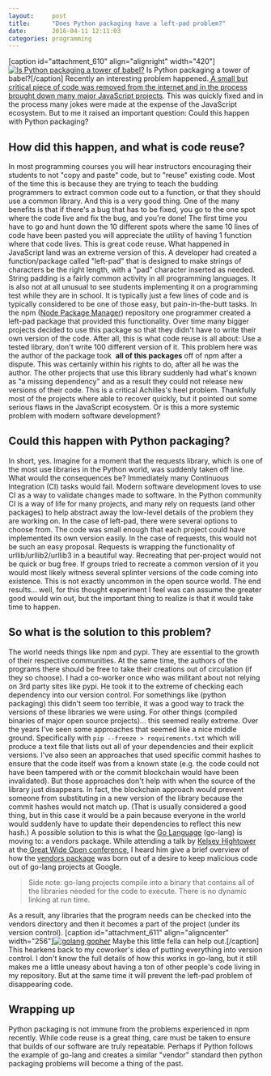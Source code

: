 ```yaml
---
layout:     post
title:      "Does Python packaging have a left-pad problem?"
date:       2016-04-11 12:11:03
categories: programming
---
```

[caption id="attachment_610" align="alignright" width="420"][![Is Python packaging a tower of babel?](https://ironboundsoftware.com/blog/wp-content/uploads/2016/04/768px-Tower_of_Babel_cropped_square-420x420.jpg)](https://ironboundsoftware.com/blog/wp-content/uploads/2016/04/768px-Tower_of_Babel_cropped_square.jpg) Is Python packaging a tower of babel?[/caption] Recently an interesting problem happened.[ A small but critical piece of code was removed from the internet and in the process brought down many major JavaScript projects](http://www.businessinsider.com/npm-left-pad-controversy-explained-2016-3?op=1). This was quickly fixed and in the process many jokes were made at the expense of the JavaScript ecosystem. But to me it raised an important question: Could this happen with Python packaging? 

## How did this happen, and what is code reuse?

In most programming courses you will hear instructors encouraging their students to not "copy and paste" code, but to "reuse" existing code. Most of the time this is because they are trying to teach the budding programmers to extract common code out to a function, or that they should use a common library. And this is a very good thing. One of the many benefits is that if there's a bug that has to be fixed, you go to the one spot where the code live and fix the bug, and you're done! The first time you have to go and hunt down the 10 different spots where the same 10 lines of code have been pasted you will appreciate the utility of having 1 function where that code lives. This is great code reuse. What happened in JavaScript land was an extreme version of this. A developer had created a function/package called "left-pad" that is designed to make strings of characters be the right length, with a "pad" character inserted as needed. String padding is a fairly common activity in all programming languages. It is also not at all unusual to see students implementing it on a programming test while they are in school. It is typically just a few lines of code and is typically considered to be one of those easy, but pain-in-the-butt tasks. In the npm ([Node Package Manager](https://www.npmjs.com/)) repository one programmer created a left-pad package that provided this functionality. Over time many bigger projects decided to use this package so that they didn't have to write their own version of the code. After all, this is what code reuse is all about: Use a tested library, don't write 100 different version of it. This problem here was the author of the package took  **all of this packages** off of npm after a dispute. This was certainly within his rights to do, after all he was the author. The other projects that use this library suddenly had what's known as "a missing dependency" and as a result they could not release new versions of their code. This is a critical Achilles's heel problem. Thankfully most of the projects where able to recover quickly, but it pointed out some serious flaws in the JavaScript ecosystem. Or is this a more systemic problem with modern software development? 

## Could this happen with Python packaging?

In short, yes. Imagine for a moment that the requests library, which is one of the most use libraries in the Python world, was suddenly taken off line. What would the consequences be? Immediately many Continuous Integration (CI) tasks would fail. Modern software development loves to use CI as a way to validate changes made to software. In the Python community CI is a way of life for many projects, and many rely on requests (and other packages) to help abstract away the low-level details of the problem they are working on. In the case of left-pad, there were several options to choose from. The code was small enough that each project could have implemented its own version easily. In the case of requests, this would not be such an easy proposal. Requests is wrapping the functionality of urllib/urllib2/urllib3 in a beautiful way. Recreating that per-project would not be quick or bug free. If groups tried to recreate a common version of it you would most likely witness several splinter versions of the code coming into existence. This is not exactly uncommon in the open source world. The end results... well, for this thought experiment I feel was can assume the greater good would win out, but the important thing to realize is that it would take time to happen. 

## So what is the solution to this problem?

The world needs things like npm and pypi. They are essential to the growth of their respective communities. At the same time, the authors of the programs there should be free to take their creations out of circulation (if they so choose). I had a co-worker once who was militant about not relying on 3rd party sites like pypi. He took it to the extreme of checking each dependency into our version control. For somethings like (python packaging) this didn't seem too terrible, it was a good way to track the versions of these libraries we were using. For other things (compiled binaries of major open source projects)... this seemed really extreme. Over the years I've seen some approaches that seemed like a nice middle ground. Specifically with `pip --freeze > requirements.txt` which will produce a text file that lists out all of your dependencies and their explicit versions. I've also seen an approaches that used specific commit hashes to ensure that the code itself was from a known state (e.g. the code could not have been tampered with or the commit blockchain would have been invalidated). But those approaches don't help with when the source of the library just disappears. In fact, the blockchain approach would prevent someone from substituting in a new version of the library because the commit hashes would not match up. (That is usually considered a good thing, but in this case it would be a pain because everyone in the world would suddenly have to update their dependencies to reflect this new hash.) A possible solution to this is what the [Go Language](https://golang.org/) (go-lang) is moving to: a vendors package. While attending a talk by [Kelsey Hightower](https://twitter.com/kelseyhightower) at the[ Great Wide Open conference](http://greatwideopen.org/), I heard him give a brief overview of how the [vendors package](https://docs.google.com/document/d/1Bz5-UB7g2uPBdOx-rw5t9MxJwkfpx90cqG9AFL0JAYo/edit#) was born out of a desire to keep malicious code out of go-lang projects at Google. 

> Side note: go-lang projects compile into a binary that contains all of the libraries needed for the code to execute. There is no dynamic linking at run time.

As a result, any libraries that the program needs can be checked into the vendors directory and then it becomes a part of the project (under its version control). [caption id="attachment_611" align="aligncenter" width="256"][![golang gopher](https://ironboundsoftware.com/blog/wp-content/uploads/2016/04/gopher.png)](https://ironboundsoftware.com/blog/wp-content/uploads/2016/04/gopher.png) Maybe this little fella can help out.[/caption] This hearkens back to my coworker's idea of putting everything into version control. I don't know the full details of how this works in go-lang, but it still makes me a little uneasy about having a ton of other people's code living in my repository. But at the same time it will prevent the left-pad problem of disappearing code. 

## Wrapping up

Python packaging is not immune from the problems experienced in npm recently. While code reuse is a great thing, care must be taken to ensure that builds of our software are truly repeatable. Perhaps if Python follows the example of go-lang and creates a similar "vendor" standard then python packaging problems will become a thing of the past.
